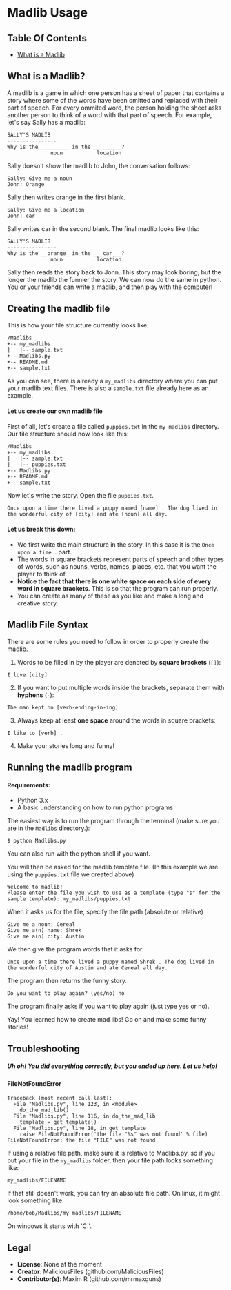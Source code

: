 # Madlib Usage

## Table Of Contents
* [What is a Madlib](What-is-a-madlib)

## What is a Madlib?
A madlib is a game in which one person has a sheet of paper that contains a story where some of the words have been omitted and replaced with their part of speech. For every ommited word, the person holding the sheet asks another person to think of a word with that part of speech. For example, let's say Sally has a madlib:

```
SALLY'S MADLIB
----------------
Why is the _________ in the _________?
              noun           location
```

Sally doesn't show the madlib to John, the conversation follows:

```
Sally: Give me a noun
John: Orange
```
Sally then writes orange in the first blank.

```
Sally: Give me a location
John: car
```
Sally writes car in the second blank. The final madlib looks like this:

```
SALLY'S MADLIB
----------------
Why is the __orange_ in the ___car___?
              noun           location
```
Sally then reads the story back to Jonn. This story may look boring, but the longer the madlib the funnier the story. We can now do the same in python. You or your friends can write a madlib, and then play with the computer!

## Creating the madlib file
This is how your file structure currently looks like:
```
/Madlibs
+-- my_madlibs
|   |-- sample.txt
+-- Madlibs.py
+-- README.md
+-- sample.txt
```

As you can see, there is already a `my_madlibs` directory where you can put your madlib text files. There is also a `sample.txt` file already here as an example.

#### Let us create our own madlib file
First of all, let's create a file called `puppies.txt` in the `my_madlibs` directory. Our file structure should now look like this:
```
/Madlibs
+-- my_madlibs
|   |-- sample.txt
|   |-- puppies.txt
+-- Madlibs.py
+-- README.md
+-- sample.txt
```

Now let's write the story. Open the file `puppies.txt`.

```
Once upon a time there lived a puppy named [name] . The dog lived in the wonderful city of [city] and ate [noun] all day.
```

#### Let us break this down:
* We first write the main structure in the story. In this case it is the `Once upon a time`... part.
* The words in square brackets represent parts of speech and other types of words, such as nouns, verbs, names, places, etc. that you want the player to think of.
* **Notice the fact that there is one white space on each side of every word in square brackets**. This is so that the program can run properly.
* You can create as many of these as you like and make a long and creative story.

## Madlib File Syntax
There are some rules you need to follow in order to properly create the madlib.

1. Words to be filled in by the player are denoted by **square brackets** (`[]`):
  ```
  I love [city]
  ```
2. If you want to put multiple words inside the brackets, separate them with **hyphens** (`-`):
  ```
  The man kept on [verb-ending-in-ing]
  ```
3. Always keep at least **one space** around the words in square brackets:
  ```
  I like to [verb] .
  ```
4. Make your stories long and funny!

## Running the madlib program
#### Requirements:
* Python 3.x
* A basic understanding on how to run python programs

The easiest way is to run the program through the terminal (make sure you are in the `Madlibs` directory.):
```
$ python Madlibs.py
```
You can also run with the python shell if you want.

You will then be asked for the madlib template file. (In this example we are using the `puppies.txt` file we created above)

```
Welcome to madlib!
Please enter the file you wish to use as a template (type "s" for the sample template): my_madlibs/puppies.txt
```

When it asks us for the file, specify the file path (absolute or relative)

```
Give me a noun: Cereal
Give me a(n) name: Shrek
Give me a(n) city: Austin
```
We then give the program words that it asks for.

```
Once upon a time there lived a puppy named Shrek . The dog lived in the wonderful city of Austin and ate Cereal all day.
```
The program then returns the funny story.

```
Do you want to play again? (yes/no) no
```
The program finally asks if you want to play again (just type yes or no).

Yay! You learned how to create mad libs! Go on and make some funny stories!

## Troubleshooting
##### Uh oh! You did everything correctly, but you ended up here. Let us help!

#### FileNotFoundError
```
Traceback (most recent call last):
  File "Madlibs.py", line 123, in <module>
    do_the_mad_lib()
  File "Madlibs.py", line 116, in do_the_mad_lib
    template = get_template()
  File "Madlibs.py", line 18, in get_template
    raise FileNotFoundError('the file "%s" was not found' % file)
FileNotFoundError: the file "FILE" was not found
```
If using a relative file path, make sure it is relative to Madlibs.py, so if you put your file in the `my_madlibs` folder, then your file path looks something like:
```
my_madlibs/FILENAME
```

If that still doesn't work, you can try an absolute file path.
On linux, it might look something like:
```
/home/bob/Madlibs/my_madlibs/FILENAME
```
On windows it starts with 'C:'.

## Legal
* **License**: None at the moment
* **Creator**: MaliciousFiles (github.com/MaliciousFiles)
* **Contributor(s)**: Maxim R (github.com/mrmaxguns)
